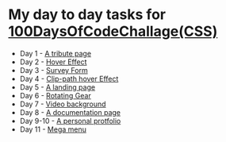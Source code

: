 # My day to day tasks for [100DaysOfCodeChallage(CSS)](https://www.100daysofcode.com/)

* Day 1 - [A tribute page](https://codepen.io/FahadShovon/full/xxZWJom)
* Day 2 - [Hover Effect](https://codepen.io/FahadShovon/full/wvMXzKM)
* Day 3 - [Survey Form](https://codepen.io/FahadShovon/full/XWXYQGx)
* Day 4 - [Clip-path hover Effect](https://codepen.io/FahadShovon/pen/OJMwbPb)
* Day 5 - [A landing page](https://codepen.io/FahadShovon/full/yLeqRzq)
* Day 6 - [Rotating Gear](https://codepen.io/FahadShovon/full/gOPdwZO)
* Day 7 - [Video background](https://codepen.io/FahadShovon/full/MWKqRRo)
* Day 8 - [A documentation page](https://codepen.io/FahadShovon/full/BajqmWm)
* Day 9-10 - [A personal protfolio](https://codepen.io/FahadShovon/full/abdQWKa)
* Day 11 - [Mega menu](https://codepen.io/FahadShovon/full/GRowaXK)